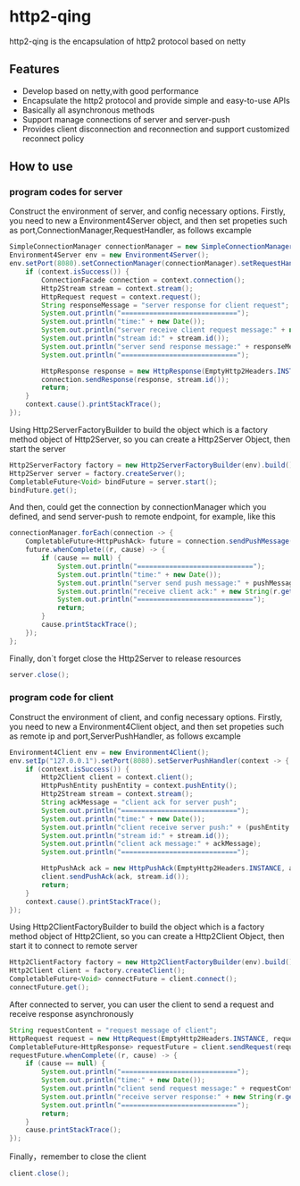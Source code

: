 # http2-qing
http2-qing is the encapsulation of http2 protocol based on netty

## Features

- Develop based on netty,with good performance
- Encapsulate the http2 protocol and provide simple and easy-to-use APIs
- Basically all asynchronous methods
- Support manage connections of server and server-push
- Provides client disconnection and reconnection and support customized reconnect policy

## How  to use

### program  codes  for  server

Construct the environment of server, and config necessary options. Firstly, you need to new a Environment4Server object, and then set propeties such as port,ConnectionManager,RequestHandler, as follows excample

```java
SimpleConnectionManager connectionManager = new SimpleConnectionManager();
Environment4Server env = new Environment4Server();
env.setPort(8080).setConnectionManager(connectionManager).setRequestHandler(context -> {
    if (context.isSuccess()) {
        ConnectionFacade connection = context.connection();
        Http2Stream stream = context.stream();
        HttpRequest request = context.request();
        String responseMessage = "server response for client request";
        System.out.println("=============================");
        System.out.println("time:" + new Date());
        System.out.println("server receive client request message:" + new String(request.getBody()));
        System.out.println("stream id:" + stream.id());
        System.out.println("server send response message:" + responseMessage);
        System.out.println("=============================");

        HttpResponse response = new HttpResponse(EmptyHttp2Headers.INSTANCE, responseMessage.getBytes());
        connection.sendResponse(response, stream.id());
        return;
    }
    context.cause().printStackTrace();
});
```

Using Http2ServerFactoryBuilder to build the object which is a factory method object of Http2Server, so you can create a Http2Server Object, then start the server

```java
Http2ServerFactory factory = new Http2ServerFactoryBuilder(env).build();
Http2Server server = factory.createServer();
CompletableFuture<Void> bindFuture = server.start();
bindFuture.get();
```

And then, could get the connection by connectionManager  which you defined, and send server-push to remote endpoint, for example, like this

```java
connectionManager.forEach(connection -> {
    CompletableFuture<HttpPushAck> future = connection.sendPushMessage(HttpPushEntity(EmptyHttp2Headers.INSTANCE,pushMessage.getBytes()));
    future.whenComplete((r, cause) -> {
        if (cause == null) {
            System.out.println("=============================");
            System.out.println("time:" + new Date());
            System.out.println("server send push message:" + pushMessage);
            System.out.println("receive client ack:" + new String(r.getBody()));
            System.out.println("=============================");
            return;
        }
        cause.printStackTrace();
    });
};
```

Finally, don`t forget close the Http2Server to release resources

```java
server.close();
```

### program  code  for   client

Construct the environment of client, and config necessary options. Firstly, you need to new a Environment4Client object, and then set propeties such as remote ip and port,ServerPushHandler, as follows excample

```java
Environment4Client env = new Environment4Client();
env.setIp("127.0.0.1").setPort(8080).setServerPushHandler(context -> {
    if (context.isSuccess()) {
        Http2Client client = context.client();
        HttpPushEntity pushEntity = context.pushEntity();
        Http2Stream stream = context.stream();
        String ackMessage = "client ack for server push";
        System.out.println("=============================");
        System.out.println("time:" + new Date());
        System.out.println("client receive server push:" + (pushEntity.getBody() == null? "null": new String(pushEntity.getBody())));
        System.out.println("stream id:" + stream.id());
        System.out.println("client ack message:" + ackMessage);
        System.out.println("=============================");

        HttpPushAck ack = new HttpPushAck(EmptyHttp2Headers.INSTANCE, ackMessage.getBytes());
        client.sendPushAck(ack, stream.id());
        return;
    }
    context.cause().printStackTrace();
});
```

Using Http2ClientFactoryBuilder to build the object which is a factory method object of Http2Client, so you can create a Http2Client Object, then start it to connect to remote server

```java
Http2ClientFactory factory = new Http2ClientFactoryBuilder(env).build();
Http2Client client = factory.createClient();
CompletableFuture<Void> connectFuture = client.connect();
connectFuture.get();
```

After connected to server, you can user the client to send a request and receive response asynchronously

```java
String requestContent = "request message of client";
HttpRequest request = new HttpRequest(EmptyHttp2Headers.INSTANCE, requestContent.getBytes());
CompletableFuture<HttpResponse> requestFuture = client.sendRequest(request);
requestFuture.whenComplete((r, cause) -> {
    if (cause == null) {
        System.out.println("=============================");
        System.out.println("time:" + new Date());
        System.out.println("client send request message:" + requestContent);
        System.out.println("receive server response:" + new String(r.getBody()));
        System.out.println("=============================");
        return;
    }
    cause.printStackTrace();
});
```

Finally，remember to close the client 

```java
client.close();
```

